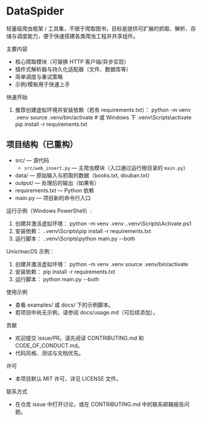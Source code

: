 # DataSpider

轻量级爬虫框架 / 工具集，不限于爬取图书，目标是提供可扩展的抓取、解析、存储与调度能力，便于快速搭建各类爬虫工程并共享组件。

主要内容

- 核心爬取模块（可替换 HTTP 客户端/异步实现）
- 插件式解析器与持久化适配器（文件、数据库等）
- 简单调度与重试策略
- 示例/模板用于快速上手

快速开始

1. 推荐创建虚拟环境并安装依赖（若有 requirements.txt）：
   python -m venv .venv
   source .venv/bin/activate  # 或 Windows 下 .venv\Scripts\activate
   pip install -r requirements.txt

## 项目结构（已重构）

- src/ — 源代码
  - `src/web_insert.py` — 主爬虫模块（入口通过运行根目录的 `main.py`）
- data/ — 原始输入与抓取的数据（books.txt, douban.txt）
- output/ — 处理后的输出（如果有）
- requirements.txt — Python 依赖
- main.py — 项目新的命令行入口

运行示例（Windows PowerShell）:

1. 创建并激活虚拟环境：
   python -m venv .venv
   .\.venv\Scripts\Activate.ps1
2. 安装依赖：
   .\.venv\Scripts\pip install -r requirements.txt
3. 运行脚本：
   .\.venv\Scripts\python main.py --both

Unix/macOS 示例：

1. 创建并激活虚拟环境：
   python -m venv .venv
   source .venv/bin/activate
2. 安装依赖：
   pip install -r requirements.txt
3. 运行脚本：
   python main.py --both

使用示例

- 查看 examples/ 或 docs/ 下的示例脚本。
- 若项目中尚无示例，请参阅 docs/usage.md（可后续添加）。

贡献

- 欢迎提交 issue/PR。请先阅读 CONTRIBUTING.md 和 CODE_OF_CONDUCT.md。
- 代码风格、测试与文档优先。

许可

- 本项目默认 MIT 许可，详见 LICENSE 文件。

联系方式

- 在仓库 issue 中打开讨论，或在 CONTRIBUTING.md 中的联系邮箱报告问题。
